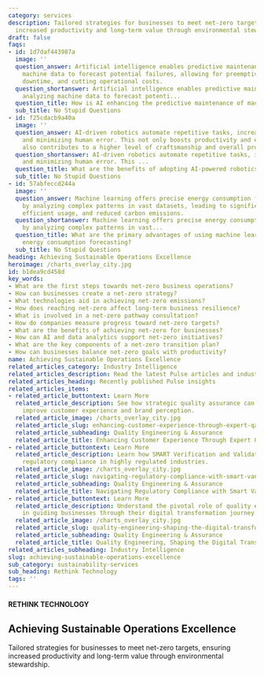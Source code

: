 ```yaml
---
category: services
description: Tailored strategies for businesses to meet net-zero targets, ensuring
  increased productivity and long-term value through environmental stewardship.
draft: false
faqs:
- id: 1d7daf443987a
  image: ''
  question_answer: Artificial intelligence enables predictive maintenance by analyzing
    machine data to forecast potential failures, allowing for preemptive action, reducing
    downtime, and cutting operational costs.
  question_shortanswer: Artificial intelligence enables predictive maintenance by
    analyzing machine data to forecast potenti...
  question_title: How is AI enhancing the predictive maintenance of machinery in manufacturing?
  sub_title: No Stupid Questions
- id: f25cdacb9a40a
  image: ''
  question_answer: AI-driven robotics automate repetitive tasks, increasing precision
    and minimizing human error. This not only boosts productivity and efficiency but
    also contributes to a higher level of craftsmanship and overall project quality.
  question_shortanswer: AI-driven robotics automate repetitive tasks, increasing precision
    and minimizing human error. This ...
  question_title: What are the benefits of adopting AI-powered robotics in construction?
  sub_title: No Stupid Questions
- id: 57abfeccd244a
  image: ''
  question_answer: Machine learning offers precise energy consumption forecasting
    by analyzing complex patterns in vast datasets, leading to significant cost savings,
    efficient usage, and reduced carbon emissions.
  question_shortanswer: Machine learning offers precise energy consumption forecasting
    by analyzing complex patterns in vast...
  question_title: What are the primary advantages of using machine learning (ML) for
    energy consumption forecasting?
  sub_title: No Stupid Questions
heading: Achieving Sustainable Operations Excellence
heroimage: /charts_overlay_city.jpg
id: b1dea9cd458d
key_words:
- What are the first steps towards net-zero business operations?
- How can businesses create a net-zero strategy?
- What technologies aid in achieving net-zero emissions?
- How does reaching net-zero affect long-term business resilience?
- What is involved in a net-zero pathway consultation?
- How do companies measure progress toward net-zero targets?
- What are the benefits of achieving net-zero for businesses?
- How can AI and data analytics support net-zero initiatives?
- What are the key components of a net-zero transition plan?
- How can businesses balance net-zero goals with productivity?
name: Achieving Sustainable Operations Excellence
related_articles_category: Industry Intelligence
related_articles_description: Read the latest Pulse articles and industry insights.
related_articles_heading: Recently published Pulse insights
related_articles_items:
- related_article_buttontext: Learn More
  related_article_description: See how strategic quality assurance can significantly
    improve customer experience and brand perception.
  related_article_image: /charts_overlay_city.jpg
  related_article_slug: enhancing-customer-experience-through-expert-qa
  related_article_subheading: Quality Engineering & Assurance
  related_article_title: Enhancing Customer Experience Through Expert QA
- related_article_buttontext: Learn More
  related_article_description: Learn how SMART Verification and Validation streamline
    regulatory compliance in highly regulated industries.
  related_article_image: /charts_overlay_city.jpg
  related_article_slug: navigating-regulatory-compliance-with-smart-vandv
  related_article_subheading: Quality Engineering & Assurance
  related_article_title: Navigating Regulatory Compliance with Smart VandV
- related_article_buttontext: Learn More
  related_article_description: Understand the pivotal role of quality engineering
    in guiding businesses through their digital transformation journey.
  related_article_image: /charts_overlay_city.jpg
  related_article_slug: quality-engineering-shaping-the-digital-transformation
  related_article_subheading: Quality Engineering & Assurance
  related_article_title: Quality Engineering, Shaping the Digital Transformation
related_articles_subheading: Industry Intelligence
slug: achieving-sustainable-operations-excellence
sub_category: sustainability-services
sub_heading: Rethink Technology
tags: ''
---
```


#### RETHINK TECHNOLOGY
## Achieving Sustainable Operations Excellence
Tailored strategies for businesses to meet net-zero targets, ensuring increased productivity and long-term value through environmental stewardship.